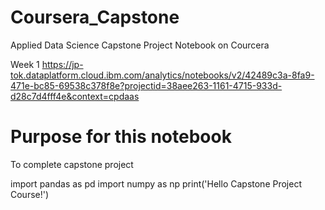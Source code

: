 # Coursera_Capstone
Applied Data Science Capstone Project Notebook on Courcera

Week 1
https://jp-tok.dataplatform.cloud.ibm.com/analytics/notebooks/v2/42489c3a-8fa9-471e-bc85-69538c378f8e?projectid=38aee263-1161-4715-933d-d28c7d4fff4e&context=cpdaas

# Purpose for this notebook
To complete capstone project

import pandas as pd
import numpy as np
print('Hello Capstone Project Course!')
